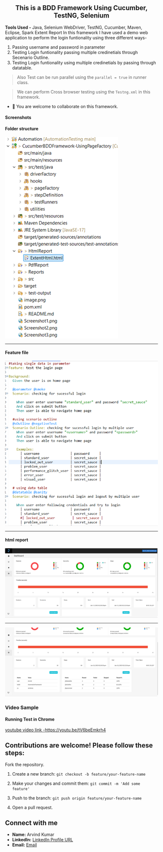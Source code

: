 
<h2 align="center">This is a BDD Framework Using Cucumber, TestNG, Selenium
</h2>
    
**Tools Used -**
    Java, Selenium WebDriver, TestNG, Cucumber, Maven, Eclipse, Spark Extent Report
    In this framework I have used a demo web application to perform the login funtionality using three different ways-
    
1. Passing username and password in parameter
2. Testing Login funtionality passing multiple credinetials through Secenario Outline.
3. Testing Login funtionality using multiple credinetials by passing through datatable.

>Also Test can be run parallel using the ```parallel = true``` in runner class.

>We can perform Cross browser testing using the ```Testng.xml``` in this framework.
    

 - 💞️ You are welcome to collaborate on this framework.


#### Screenshots

#### Folder structure

![](Screenshot7.png)

___
#### Feature file

![](Screenshot8.png)
___

#### html report

![](Screenshot4.png)

___

![](Screenshot5.png)



### Video Sample

#### Running Test in Chrome


[youtube video link -https://youtu.be/tV6beEmkrh4 ](https://youtu.be/tV6beEmkrh4)


Contributions are welcome! Please follow these steps:
-------------------------------------------------------
Fork the repository.

1. Create a new branch: `git checkout -b feature/your-feature-name`

2. Make your changes and commit them: `git commit -m 'Add some feature'`

3. Push to the branch: `git push origin feature/your-feature-name`

4. Open a pull request.


## Connect with me

- **Name:** Arvind Kumar
- **LinkedIn:** [LinkedIn Profile URL](https://www.linkedin.com/in/arvind-kumar-a8b591221/)
- **Email:** [Email](mailto:arvindkumarlbsmca@gmail.com)
